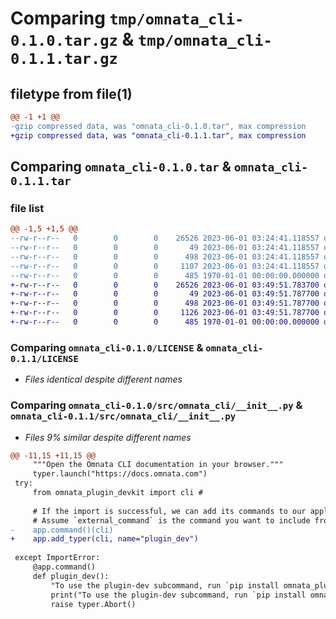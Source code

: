 # Comparing `tmp/omnata_cli-0.1.0.tar.gz` & `tmp/omnata_cli-0.1.1.tar.gz`

## filetype from file(1)

```diff
@@ -1 +1 @@
-gzip compressed data, was "omnata_cli-0.1.0.tar", max compression
+gzip compressed data, was "omnata_cli-0.1.1.tar", max compression
```

## Comparing `omnata_cli-0.1.0.tar` & `omnata_cli-0.1.1.tar`

### file list

```diff
@@ -1,5 +1,5 @@
--rw-r--r--   0        0        0    26526 2023-06-01 03:24:41.118557 omnata_cli-0.1.0/LICENSE
--rw-r--r--   0        0        0       49 2023-06-01 03:24:41.118557 omnata_cli-0.1.0/README.md
--rw-r--r--   0        0        0      498 2023-06-01 03:24:41.118557 omnata_cli-0.1.0/pyproject.toml
--rw-r--r--   0        0        0     1107 2023-06-01 03:24:41.118557 omnata_cli-0.1.0/src/omnata_cli/__init__.py
--rw-r--r--   0        0        0      485 1970-01-01 00:00:00.000000 omnata_cli-0.1.0/PKG-INFO
+-rw-r--r--   0        0        0    26526 2023-06-01 03:49:51.783700 omnata_cli-0.1.1/LICENSE
+-rw-r--r--   0        0        0       49 2023-06-01 03:49:51.787700 omnata_cli-0.1.1/README.md
+-rw-r--r--   0        0        0      498 2023-06-01 03:49:51.787700 omnata_cli-0.1.1/pyproject.toml
+-rw-r--r--   0        0        0     1126 2023-06-01 03:49:51.787700 omnata_cli-0.1.1/src/omnata_cli/__init__.py
+-rw-r--r--   0        0        0      485 1970-01-01 00:00:00.000000 omnata_cli-0.1.1/PKG-INFO
```

### Comparing `omnata_cli-0.1.0/LICENSE` & `omnata_cli-0.1.1/LICENSE`

 * *Files identical despite different names*

### Comparing `omnata_cli-0.1.0/src/omnata_cli/__init__.py` & `omnata_cli-0.1.1/src/omnata_cli/__init__.py`

 * *Files 9% similar despite different names*

```diff
@@ -11,15 +11,15 @@
     """Open the Omnata CLI documentation in your browser."""
     typer.launch("https://docs.omnata.com")
 try:
     from omnata_plugin_devkit import cli # 
 
     # If the import is successful, we can add its commands to our application
     # Assume `external_command` is the command you want to include from the external package
-    app.command()(cli)
+    app.add_typer(cli, name="plugin_dev")
 
 except ImportError:
     @app.command()
     def plugin_dev():
         "To use the plugin-dev subcommand, run `pip install omnata_plugin_devkit`."
         print("To use the plugin-dev subcommand, run `pip install omnata_plugin_devkit`.")
         raise typer.Abort()
```


